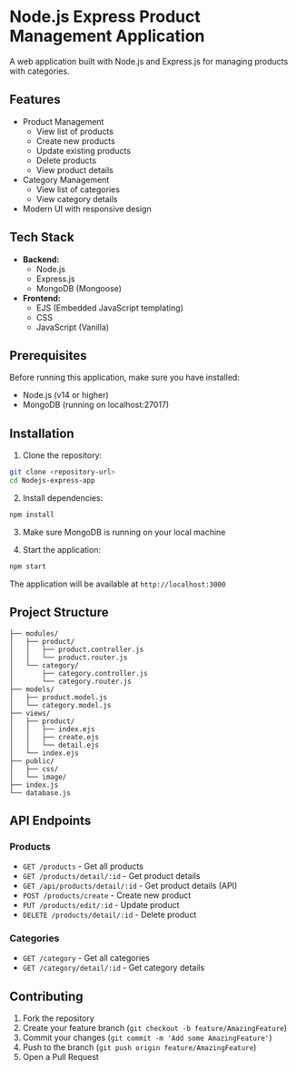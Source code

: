 # Node.js Express Product Management Application

A web application built with Node.js and Express.js for managing products with categories.

## Features

- Product Management
  - View list of products
  - Create new products
  - Update existing products
  - Delete products
  - View product details
- Category Management
  - View list of categories
  - View category details
- Modern UI with responsive design

## Tech Stack

- **Backend:**
  - Node.js
  - Express.js
  - MongoDB (Mongoose)
- **Frontend:**
  - EJS (Embedded JavaScript templating)
  - CSS
  - JavaScript (Vanilla)

## Prerequisites

Before running this application, make sure you have installed:

- Node.js (v14 or higher)
- MongoDB (running on localhost:27017)

## Installation

1. Clone the repository:
```bash
git clone <repository-url>
cd Nodejs-express-app
```

2. Install dependencies:
```bash
npm install
```

3. Make sure MongoDB is running on your local machine

4. Start the application:
```bash
npm start
```

The application will be available at `http://localhost:3000`

## Project Structure

```
├── modules/
│   ├── product/
│   │   ├── product.controller.js
│   │   └── product.router.js
│   └── category/
│       ├── category.controller.js
│       └── category.router.js
├── models/
│   ├── product.model.js
│   └── category.model.js
├── views/
│   ├── product/
│   │   ├── index.ejs
│   │   ├── create.ejs
│   │   └── detail.ejs
│   └── index.ejs
├── public/
│   ├── css/
│   └── image/
├── index.js
└── database.js
```

## API Endpoints

### Products

- `GET /products` - Get all products
- `GET /products/detail/:id` - Get product details
- `GET /api/products/detail/:id` - Get product details (API)
- `POST /products/create` - Create new product
- `PUT /products/edit/:id` - Update product
- `DELETE /products/detail/:id` - Delete product

### Categories

- `GET /category` - Get all categories
- `GET /category/detail/:id` - Get category details

## Contributing

1. Fork the repository
2. Create your feature branch (`git checkout -b feature/AmazingFeature`)
3. Commit your changes (`git commit -m 'Add some AmazingFeature'`)
4. Push to the branch (`git push origin feature/AmazingFeature`)
5. Open a Pull Request
